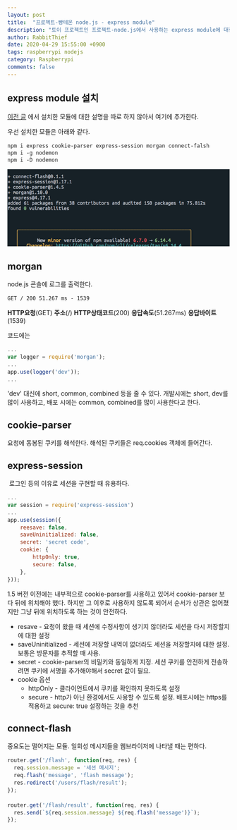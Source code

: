 ```yaml
---
layout: post
title:  "프로젝트-빵테온 node.js - express module"
description: "토이 프로젝트인 프로젝트-node.js에서 사용하는 express module에 대한 설명"
author: RabbitThief
date: 2020-04-29 15:55:00 +0900
tags: raspberrypi nodejs 
category: Raspberrypi
comments: false
---	
```




## express module 설치

[이전 글](https://rabbitthief37.github.io/post/project-bbantheon-nodejs-1) 에서 설치한 모듈에 대한 설명을 따로 하지 않아서 여기에 추가한다.

우선 설치한 모듈은 아래와 같다. 

```
npm i express cookie-parser express-session morgan connect-falsh 
npm i -g nodemon
npm i -D nodemon
```

![1](/assets/article_images/2020-04-27/1.png)



## morgan

node.js 콘솔에 로그를 출력한다.  

```html
GET / 200 51.267 ms - 1539
```

**HTTP요청**(GET)  **주소**(/)  **HTTP상태코드**(200)  **응답속도**(51.267ms)  **응답바이트**(1539)

코드에는 

```javascript
...
var logger = require('morgan');
...
app.use(logger('dev'));
...
```

'dev' 대신에 short, common, combined 등을 줄 수 있다.  개발시에는 short, dev를 많이 사용하고, 배포 시에는 common, combined를 많이 사용한다고 한다.



## cookie-parser

요청에 동봉된 쿠키를 해석한다.  해석된 쿠키들은 req.cookies 객체에 들어간다.



## express-session

 로그인 등의 이유로 세션을 구현할 때 유용하다.  

```javascript
...
var session = require('express-session')
...
app.use(session({
	reesave: false,
	saveUninitialized: false,
	secret: 'secret code',
	cookie: {
		httpOnly: true,
		secure: false,
	},
}));
```

1.5 버전 이전에는 내부적으로 cookie-parser를 사용하고 있어서 cookie-parser 보다 뒤에 위치해야 했다.  하지만 그 이후로 사용하지 않도록 되어서 순서가 상관은 없어졌지만 그냥 뒤에 위치하도록 하는 것이 안전하다.

- resave - 요청이 왔을 때 세션에 수정사항이 생기지 않더라도 세션을 다시 저장할지에 대한 설정
- saveUninitialized - 세션에 저장할 내역이 없더라도 세션을 저장할지에 대한 설정.  보통은 방문자를 추적할 때 사용.
- secret - cookie-parser의 비밀키와 동일하게 지정.  세션 쿠키를 안전하게 전송하려면 쿠키에 서명을 추가해야해서 secret 값이 필요.
- cookie 옵션
  - httpOnly - 클라이언트에서 쿠키를 확인하지 못하도록 설정
  - secure - http가 아닌 환경에서도 사용할 수 있도록 설정. 배포시에는 https를 적용하고 secure: true 설정하는 것을 추천



## connect-flash

중요도는 떨어지는 모듈.  일회성 메시지들을 웹브라이저에 나타낼 때는 편하다.

```javascript
router.get('/flash', function(req, res) {
  req.session.message = '세션 메시지';
  req.flash('message', 'flash message');
  res.redirect('/users/flash/result');
});

router.get('/flash/result', function(req, res) {
  res.send(`${req.session.message} ${req.flash('message')}`);
});
```

